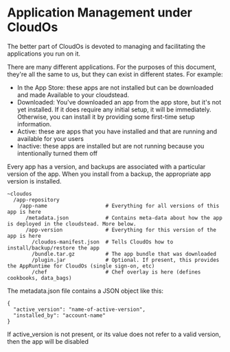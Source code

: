 # Application Management under CloudOs

The better part of CloudOs is devoted to managing and facilitating the applications you run on it.

There are many different applications. For the purposes of this document, they're all the same to us, but they
can exist in different states. For example:

* In the App Store: these apps are not installed but can be downloaded and made Available to your cloudstead.
* Downloaded: You've downloaded an app from the app store, but it's not yet installed. If it does require any initial setup, it will be immediately. Otherwise, you can install it by providing some first-time setup information.
* Active: these are apps that you have installed and that are running and available for your users
* Inactive: these apps are installed but are not running because you intentionally turned them off

Every app has a version, and backups are associated with a particular version of the app. 
When you install from a backup, the appropriate app version is installed.

    ~cloudos
      /app-repository
        /app-name                   # Everything for all versions of this app is here
          /metadata.json            # Contains meta-data about how the app is deployed in the cloudstead. More below.
          /app-version              # Everything for this version of the app is here
            /cloudos-manifest.json  # Tells CloudOs how to install/backup/restore the app
            /bundle.tar.gz          # The app bundle that was downloaded
            /plugin.jar             # Optional. If present, this provides the AppRuntime for CloudOs (single sign-on, etc)
            /chef                   # Chef overlay is here (defines cookbooks, data_bags)    

The metadata.json file contains a JSON object like this:

    {
      "active_version": "name-of-active-version",
      "installed_by": "account-name"
    }

If active_version is not present, or its value does not refer to a valid version, then the app will be disabled
